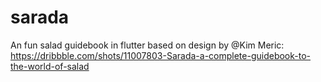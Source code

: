 # sarada
An fun salad guidebook in flutter based on design by @Kim Meric: https://dribbble.com/shots/11007803-Sarada-a-complete-guidebook-to-the-world-of-salad
